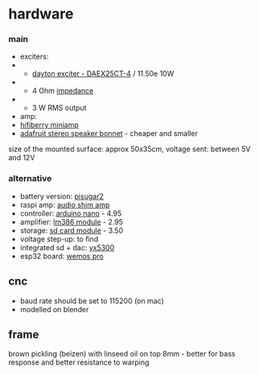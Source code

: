 # hardware

### main

- exciters:
- - [dayton exciter - DAEX25CT-4](https://www.variant-hifi.de/produkt/exciters/dayton-audio-daex25ct4-1422.html) / 11.50e 10W
- - 4 Ohm [impedance](http://www.learningaboutelectronics.com/Articles/What-is-speaker-impedance)
- - 3 W RMS output
- amp: 
- [hifiberry miniamp](https://www.hifiberry.com/shop/boards/miniamp/)
- [adafruit stereo speaker bonnet](https://www.adafruit.com/product/3346) - cheaper and smaller

size of the mounted surface: approx 50x35cm, voltage sent: between 5V and 12V

### alternative

- battery version: [pisugar2](https://www.tindie.com/products/pisugar/pisugar2-battery-for-raspberry-pi-zero/)
- raspi amp: [audio shim amp](https://thepihut.com/collections/raspberry-pi-audio-hats/products/audio-amp-shim-3w-mono-amp)
- controller: [arduino nano](https://www.ebay.de/itm/Nano-ATmega-328-Board-CH340-USB-Chip-Arduino-Kompatibel/252742123829) - 4.95
- amplifier: [lm386 module](https://www.ebay.de/itm/Nano-ATmega-328-Board-CH340-USB-Chip-Arduino-Kompatibel/252742123829) - 2.95
- storage: [sd card module](https://www.ebay.de/itm/Nano-ATmega-328-Board-CH340-USB-Chip-Arduino-Kompatibel/252742123829) - 3.50
- voltage step-up: to find
- integrated sd + dac: [yx5300](https://www.ebay.de/itm/YX5300-MP3-Musik-Player-Modul-Serial-UART-TTL-Module-Arduino-Raspberry-YX6300/253998552373?hash=item3b237e5535:g:0MMAAOSwWIJb-t2i)
- esp32 board: [wemos pro](https://docs.wemos.cc/en/latest/d32/d32_pro.html)

## cnc

- baud rate should be set to 115200 (on mac)
- modelled on blender

## frame

brown pickling (beizen) with linseed oil on top
8mm - better for bass response and better resistance to warping